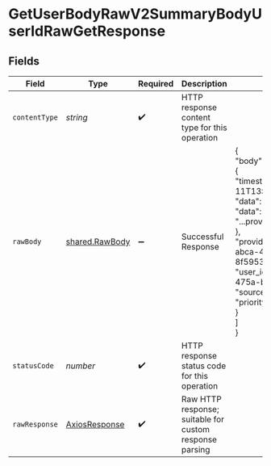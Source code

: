 # GetUserBodyRawV2SummaryBodyUserIdRawGetResponse


## Fields

| Field                                                                                                                                                                                                                                                            | Type                                                                                                                                                                                                                                                             | Required                                                                                                                                                                                                                                                         | Description                                                                                                                                                                                                                                                      | Example                                                                                                                                                                                                                                                          |
| ---------------------------------------------------------------------------------------------------------------------------------------------------------------------------------------------------------------------------------------------------------------- | ---------------------------------------------------------------------------------------------------------------------------------------------------------------------------------------------------------------------------------------------------------------- | ---------------------------------------------------------------------------------------------------------------------------------------------------------------------------------------------------------------------------------------------------------------- | ---------------------------------------------------------------------------------------------------------------------------------------------------------------------------------------------------------------------------------------------------------------- | ---------------------------------------------------------------------------------------------------------------------------------------------------------------------------------------------------------------------------------------------------------------- |
| `contentType`                                                                                                                                                                                                                                                    | *string*                                                                                                                                                                                                                                                         | :heavy_check_mark:                                                                                                                                                                                                                                               | HTTP response content type for this operation                                                                                                                                                                                                                    |                                                                                                                                                                                                                                                                  |
| `rawBody`                                                                                                                                                                                                                                                        | [shared.RawBody](../../../sdk/models/shared/rawbody.md)                                                                                                                                                                                                          | :heavy_minus_sign:                                                                                                                                                                                                                                               | Successful Response                                                                                                                                                                                                                                              | {<br/>"body": [<br/>{<br/>"timestamp": "2023-10-11T13:26:04.503044+00:00",<br/>"data": {<br/>"data": "...provider_specific_data"<br/>},<br/>"provider_id": "dbb2074f-abca-4ea9-8e32-8f5953b514cf",<br/>"user_id": "8171f940-4ae9-475a-b363-5cea5723b1c3",<br/>"source_id": 1,<br/>"priority_id": 1<br/>}<br/>]<br/>} |
| `statusCode`                                                                                                                                                                                                                                                     | *number*                                                                                                                                                                                                                                                         | :heavy_check_mark:                                                                                                                                                                                                                                               | HTTP response status code for this operation                                                                                                                                                                                                                     |                                                                                                                                                                                                                                                                  |
| `rawResponse`                                                                                                                                                                                                                                                    | [AxiosResponse](https://axios-http.com/docs/res_schema)                                                                                                                                                                                                          | :heavy_check_mark:                                                                                                                                                                                                                                               | Raw HTTP response; suitable for custom response parsing                                                                                                                                                                                                          |                                                                                                                                                                                                                                                                  |
